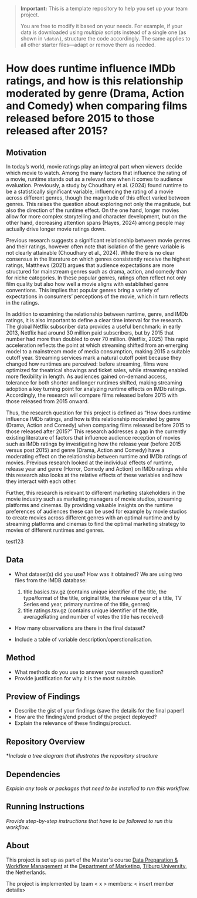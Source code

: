 > **Important:** This is a template repository to help you set up your team project.  
>  
> You are free to modify it based on your needs. For example, if your data is downloaded using *multiple* scripts instead of a single one (as shown in `\data\`), structure the code accordingly. The same applies to all other starter files—adapt or remove them as needed.  
>  



# How does runtime influence IMDb ratings, and how is this relationship moderated by genre (Drama, Action and Comedy) when comparing films released before 2015 to those released after 2015?


## Motivation

In today’s world, movie ratings play an integral part when viewers decide which movie to watch. Among the many factors that influence the rating of a movie, runtime stands out as a relevant one when it comes to audience evaluation. Previously, a study by Choudhary et al. (2024) found runtime to be a statistically significant variable, influencing the rating of a movie across different genres, though the magnitude of this effect varied between genres. This raises the question about exploring not only the magnitude, but also the direction of the runtime effect. On the one hand, longer movies allow for more complex storytelling and character development, but on the other hand, decreasing attention spans (Hayes, 2024) among people may actually drive longer movie ratings down. 

Previous research suggests a significant relationship between movie genres and their ratings, however often note that isolation of the genre variable is not clearly attainable (Choudhary et al., 2024). While there is no clear consensus in the literature on which genres consistently receive the highest ratings, Matthews (2021) argues that audience expectations are more structured for mainstream genres such as drama, action, and comedy than for niche categories. In these popular genres, ratings often reflect not only film quality but also how well a movie aligns with established genre conventions. This implies that popular genres bring a variety of expectations in consumers’ perceptions of the movie, which in turn reflects in the ratings. 

In addition to examining the relationship between runtime, genre, and IMDb ratings, it is also important to define a clear time interval for the research. The global Netflix subscriber data provides a useful benchmark: in early 2013, Netflix had around 30 million paid subscribers, but by 2015 that number had more than doubled to over 70 million. (Netflix, 2025) This rapid acceleration reflects the point at which streaming shifted from an emerging model to a mainstream mode of media consumption, making 2015 a suitable cutoff year. Streaming services mark a natural cutoff point because they changed how runtimes are perceived: before streaming, films were optimized for theatrical showings and ticket sales, while streaming enabled more flexibility in length. As audiences gained on-demand access, tolerance for both shorter and longer runtimes shifted, making streaming adoption a key turning point for analyzing runtime effects on IMDb ratings. Accordingly, the research will compare films released before 2015 with those released from 2015 onward.

Thus, the research question for this project is defined as “How does runtime influence IMDb ratings, and how is this relationship moderated by genre (Drama, Action and Comedy) when comparing films released before 2015 to those released after 2015?”
This research addresses a gap in the currently existing literature of factors that influence audience reception of movies such as IMDb ratings by investigating how the release year (before 2015 versus post 2015) and genre (Drama, Action and Comedy) have a moderating effect on the relationship between runtime and IMDb ratings of movies. Previous research looked at the individual effects of runtime, release year and genre (Horror, Comedy and Action) on IMDb ratings while this research also looks at the relative effects of these variables and how they interact with each other. 

Further, this research is relevant to different marketing stakeholders in the movie industry such as marketing managers of movie studios, streaming platforms and cinemas. By providing valuable insights on the runtime preferences of audiences these can be used for example by movie studios to create movies across different genres with an optimal runtime and by streaming platforms and cinemas to find the optimal marketing strategy to movies of different runtimes and genres. 

test123

## Data

- What dataset(s) did you use? How was it obtained?
  We are using two files from the IMDB database:
  1) title.basics.tsv.gz (contains unique identifier of the title, the type/format of the title, original title, the release year of a title, TV Series end year, primary runtime of the title, genres)
  2) title.ratings.tsv.gz (contains unique identifier of the title, averageRating and number of votes the title has received)
     
- How many observations are there in the final dataset? 
- Include a table of variable description/operstionalisation. 

## Method

- What methods do you use to answer your research question?
- Provide justification for why it is the most suitable. 

## Preview of Findings 
- Describe the gist of your findings (save the details for the final paper!)
- How are the findings/end product of the project deployed?
- Explain the relevance of these findings/product. 

## Repository Overview 

**Include a tree diagram that illustrates the repository structure*

## Dependencies 

*Explain any tools or packages that need to be installed to run this workflow.*

## Running Instructions 

*Provide step-by-step instructions that have to be followed to run this workflow.*

## About 

This project is set up as part of the Master's course [Data Preparation & Workflow Management](https://dprep.hannesdatta.com/) at the [Department of Marketing](https://www.tilburguniversity.edu/about/schools/economics-and-management/organization/departments/marketing), [Tilburg University](https://www.tilburguniversity.edu/), the Netherlands.

The project is implemented by team < x > members: < insert member details>
